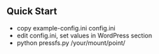 
## Quick Start

- copy example-config.ini config.ini
- edit config.ini, set values in WordPress section
- python pressfs.py /your/mount/point/
